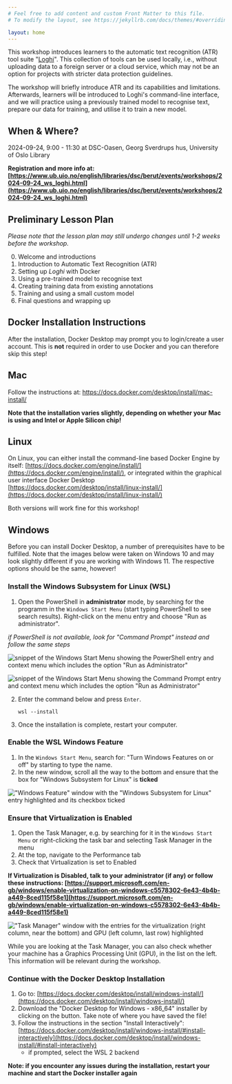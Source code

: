 ```yaml
---
# Feel free to add content and custom Front Matter to this file.
# To modify the layout, see https://jekyllrb.com/docs/themes/#overriding-theme-defaults

layout: home
---
```


This workshop introduces learners to the automatic text recognition (ATR) tool suite "[Loghi](https://github.com/knaw-huc/loghi)". This collection of tools can be used locally, i.e., without uploading data to a foreign server or a cloud service, which may not be an option for projects with stricter data protection guidelines.

The workshop will briefly introduce ATR and its capabilities and limitations. Afterwards, learners will be introduced to Loghi's command-line interface, and we will practice using a previously trained model to recognise text, prepare our data for training, and utilise it to train a new model.

## When & Where? 

2024-09-24, 9:00 - 11:30 at DSC-Oasen, Georg Sverdrups hus, University of Oslo Library

**Registration and more info at: [https://www.ub.uio.no/english/libraries/dsc/berut/events/workshops/2024-09-24_ws_loghi.html](https://www.ub.uio.no/english/libraries/dsc/berut/events/workshops/2024-09-24_ws_loghi.html)**

## Preliminary Lesson Plan
_Please note that the lesson plan may still undergo changes until 1-2 weeks before the workshop._

0. Welcome and introductions
1. Introduction to Automatic Text Recognition (ATR)
2. Setting up _Loghi_ with Docker
3. Using a pre-trained model to recognise text
5. Creating training data from existing annotations
6. Training and using a small custom model
7. Final questions and wrapping up


## Docker Installation Instructions

After the installation, Docker Desktop may prompt you to login/create a user account. This is **not** required in order to use Docker and you can therefore skip this step! 


## Mac
Follow the instructions at: [https://docs.docker.com/desktop/install/mac-install/ ](https://docs.docker.com/desktop/install/mac-install/)

**Note that the installation varies slightly, depending on whether your Mac is using and Intel or Apple Silicon chip!**


## Linux

On Linux, you can either install the command-line based Docker Engine by itself: [https://docs.docker.com/engine/install/](https://docs.docker.com/engine/install/), or integrated within the graphical user interface Docker Desktop [https://docs.docker.com/desktop/install/linux-install/](https://docs.docker.com/desktop/install/linux-install/)

Both versions will work fine for this workshop! 


## Windows

Before you can install Docker Desktop, a number of prerequisites have to be fulfilled. Note that the images below were taken on Windows 10 and may look slightly different if you are working with Windows 11. The respective options should be the same, however! 

### Install the Windows Subsystem for Linux (WSL)
1. Open the PowerShell in **administrator** mode, by searching for the programm in the `Windows Start Menu` (start typing PowerShell to see search results). Right-click on the menu entry and choose "Run as administrator". 

_if PowerShell is not available, look for "Command Prompt" instead and follow the same steps_

![snippet of the Windows Start Menu showing the PowerShell entry and context menu which includes the option "Run as Administrator"](img/powershell_run_admin.PNG)

![snippet of the Windows Start Menu showing the Command Prompt entry and context menu which includes the option "Run as Administrator"](img/command_prompt_run_admin.PNG)


2. Enter the command below and press `Enter`.
	```
	wsl --install
	```
3. Once the installation is complete, restart your computer.


### Enable the WSL Windows Feature
1. In the `Windows Start Menu`, search for: "Turn Windows Features on or off" by starting to type the name. 
2. In the new window, scroll all the way to the bottom and ensure that the box for "Windows Subsystem for Linux" is **ticked**

!["Windows Feature" window with the "Windows Subsystem for Linux" entry highlighted and its checkbox ticked](img/wsl_feature_annotated.png)


### Ensure that Virtualization is Enabled
1. Open the Task Manager, e.g. by searching for it in the `Windows Start Menu` or right-clicking the task bar and selecting Task Manager in the menu
2. At the top, navigate to the Performance tab
3. Check that Virtualization is set to Enabled

**If Virtualization is Disabled, talk to your administrator (if any) or follow these instructions: [https://support.microsoft.com/en-gb/windows/enable-virtualization-on-windows-c5578302-6e43-4b4b-a449-8ced115f58e1](https://support.microsoft.com/en-gb/windows/enable-virtualization-on-windows-c5578302-6e43-4b4b-a449-8ced115f58e1)**

!["Task Manager" window with the entries for the virtualization (right column, near the bottom) and GPU (left column, last row) highlighted](img/task_manager_annotated.png)


While you are looking at the Task Manager, you can also check whether your machine has a Graphics Processing Unit (GPU), in the list on the left. This information will be relevant during the workshop. 


### Continue with the Docker Desktop Installation

1. Go to: [https://docs.docker.com/desktop/install/windows-install/](https://docs.docker.com/desktop/install/windows-install/)
2. Download the "Docker Desktop for Windows - x86_64" installer by clicking on the button. Take note of where you have saved the file!
3. Follow the instructions in the section "Install Interactively": [https://docs.docker.com/desktop/install/windows-install/#install-interactively](https://docs.docker.com/desktop/install/windows-install/#install-interactively) 
	- if prompted, select the WSL 2 backend 

**Note: if you encounter any issues during the installation, restart your machine and start the Docker installer again** 



